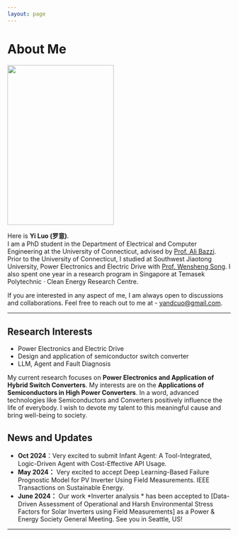 ```yaml
---
layout: page
---
```


# About Me

<img src="https://raw.githubusercontent.com/yisamu/yisamu.github.io/main/images/Yi_Luo_R.jpg" class="floatpic" width="240" height="360">



Here is <strong>Yi Luo (罗意)</strong>.<br> I am a PhD student in the Department of Electrical and Computer Engineering at the University of Connecticut, advised by <a href="https://pearl.engr.uconn.edu/about-ali-bazzi/">Prof. Ali Bazzi</a>. Prior to the University of Connecticut, I studied at Southwest Jiaotong University, Power Electronics and Electric Drive with <a href="https://faculty.swjtu.edu.cn/songwensheng/zh_CN/index.htm">Prof. Wensheng Song</a>. I also spent one year in a research program in Singapore at Temasek Polytechnic · Clean Energy Research Centre.

If you are interested in any aspect of me, I am always open to discussions and collaborations. Feel free to reach out to me at - yandcuo@gmail.com.

---

## Research Interests


- Power Electronics and Electric Drive
- Design and application of semiconductor switch converter
- LLM, Agent and Fault Diagnosis

My current research focuses on **Power Electronics and Application of Hybrid Switch Converters**. My interests are on the **Applications of Semiconductors in High Power Converters**. In a word, advanced technologies like Semiconductors and Converters positively influence the life of everybody.  I wish to devote my talent to this meaningful cause and bring well-being to society.

## News and Updates

- **Oct 2024**：Very excited to submit Infant Agent: A Tool-Integrated, Logic-Driven Agent with Cost-Effective API Usage.
- **May 2024：** Very excited to accept Deep Learning-Based Failure Prognostic Model for PV Inverter Using Field Measurements. IEEE Transactions on Sustainable Energy.
- **June 2024：** Our work *Inverter analysis * has been accepted to [Data-Driven Assessment of Operational and Harsh Environmental Stress Factors for Solar Inverters using Field Measurements] as a Power & Energy Society General Meeting. See you in Seattle, US!
---
<br>




